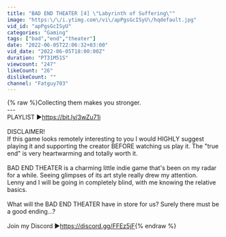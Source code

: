 ```yaml
---
title: "BAD END THEATER [4] \"Labyrinth of Suffering\""
image: "https:\/\/i.ytimg.com\/vi\/apPgsGcISyU\/hqdefault.jpg"
vid_id: "apPgsGcISyU"
categories: "Gaming"
tags: ["bad","end","theater"]
date: "2022-06-05T22:06:32+03:00"
vid_date: "2022-06-05T18:00:00Z"
duration: "PT31M51S"
viewcount: "247"
likeCount: "26"
dislikeCount: ""
channel: "Fatguy703"
---
```

{% raw %}Collecting them makes you stronger.<br />---<br />PLAYLIST ►<a rel="nofollow" target="blank" href="https://bit.ly/3wZu71i">https://bit.ly/3wZu71i</a><br /><br />DISCLAIMER!<br />If this game looks remotely interesting to you I would HIGHLY suggest playing it and supporting the creator BEFORE watching us play it. The &quot;true end&quot; is very heartwarming and totally worth it.<br /><br />BAD END THEATER is a charming little indie game that's been on my radar for a while. Seeing glimpses of its art style really drew my attention.<br />Lenny and I will be going in completely blind, with me knowing the relative basics.<br /><br />What will the BAD END THEATER have in store for us? Surely there must be a good ending...?<br /><br />Join my Discord ►<a rel="nofollow" target="blank" href="https://discord.gg/FFEz5jF">https://discord.gg/FFEz5jF</a>{% endraw %}
